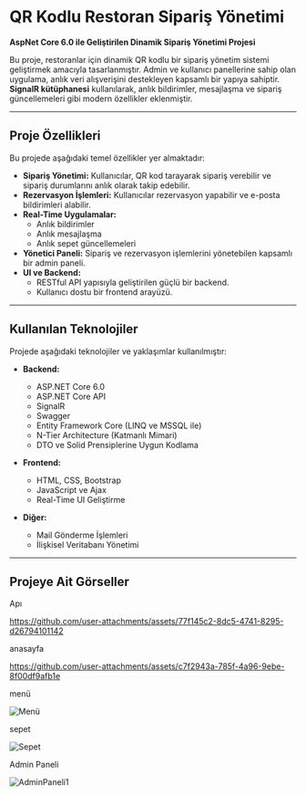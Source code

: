 # **QR Kodlu Restoran Sipariş Yönetimi**  
**AspNet Core 6.0 ile Geliştirilen Dinamik Sipariş Yönetimi Projesi**  

Bu proje, restoranlar için dinamik QR kodlu bir sipariş yönetim sistemi geliştirmek amacıyla tasarlanmıştır. Admin ve kullanıcı panellerine sahip olan uygulama, anlık veri alışverişini destekleyen kapsamlı bir yapıya sahiptir. **SignalR kütüphanesi** kullanılarak, anlık bildirimler, mesajlaşma ve sipariş güncellemeleri gibi modern özellikler eklenmiştir.  

---

## **Proje Özellikleri**  
Bu projede aşağıdaki temel özellikler yer almaktadır:  

- **Sipariş Yönetimi:** Kullanıcılar, QR kod tarayarak sipariş verebilir ve sipariş durumlarını anlık olarak takip edebilir.  
- **Rezervasyon İşlemleri:** Kullanıcılar rezervasyon yapabilir ve e-posta bildirimleri alabilir.  
- **Real-Time Uygulamalar:**  
  - Anlık bildirimler  
  - Anlık mesajlaşma  
  - Anlık sepet güncellemeleri  
- **Yönetici Paneli:** Sipariş ve rezervasyon işlemlerini yönetebilen kapsamlı bir admin paneli.  
- **UI ve Backend:**  
  - RESTful API yapısıyla geliştirilen güçlü bir backend.  
  - Kullanıcı dostu bir frontend arayüzü.  

---

## **Kullanılan Teknolojiler**  

Projede aşağıdaki teknolojiler ve yaklaşımlar kullanılmıştır:  

- **Backend:**  
  - ASP.NET Core 6.0  
  - ASP.NET Core API  
  - SignalR  
  - Swagger  
  - Entity Framework Core (LINQ ve MSSQL ile)  
  - N-Tier Architecture (Katmanlı Mimari)  
  - DTO ve Solid Prensiplerine Uygun Kodlama  

- **Frontend:**  
  - HTML, CSS, Bootstrap  
  - JavaScript ve Ajax  
  - Real-Time UI Geliştirme  

- **Diğer:**  
  - Mail Gönderme İşlemleri  
  - İlişkisel Veritabanı Yönetimi  

---
## **Projeye Ait Görseller**

Apı


https://github.com/user-attachments/assets/77f145c2-8dc5-4741-8295-d26794101142

anasayfa


https://github.com/user-attachments/assets/c7f2943a-785f-4a96-9ebe-8f00df9afb1e


menü

![Menü](https://github.com/user-attachments/assets/73139267-e04f-4146-b234-6870c3ff6f2c)

sepet 

![Sepet](https://github.com/user-attachments/assets/bd3efd10-211e-47f9-84c8-eb660f014001)

Admin Paneli

![AdminPaneli1](https://github.com/user-attachments/assets/24224b71-307b-4b8d-a525-6826548645a6) 


